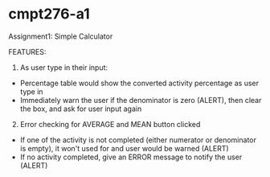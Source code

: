 # cmpt276-a1
Assignment1: Simple Calculator

FEATURES:

1. As user type in their input:
  - Percentage table would show the converted activity percentage as user type in
  - Immediately warn the user if the denominator is zero (ALERT), then clear the box, and ask for user input again
2. Error checking for AVERAGE and MEAN button clicked
  - If one of the activity is not completed (either numerator or denominator is empty), it won't used for and user would be warned (ALERT)
  - If no activity completed, give an ERROR message to notify the user (ALERT)
